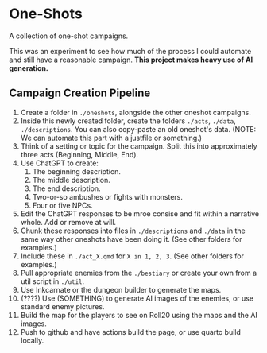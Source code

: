 # One-Shots

A collection of one-shot campaigns.

This was an experiment to see how much of the process I could automate and still have a reasonable campaign.  **This project makes heavy use of AI generation.**

## Campaign Creation Pipeline

1. Create a folder in `./oneshots`, alongside the other oneshot campaigns.
2. Inside this newly created folder, create the folders `./acts`, `./data`, `./descriptions`.  You can also copy-paste an old oneshot's data.  (NOTE: We can automate this part with a justfile or something.)
3. Think of a setting or topic for the campaign.  Split this into approximately three acts (Beginning, Middle, End).
4. Use ChatGPT to create:
   1. The beginning description.
   2. The middle description.
   3. The end description.
   4. Two-or-so ambushes or fights with monsters.
   5. Four or five NPCs.
5. Edit the ChatGPT responses to be mroe consise and fit within a narrative whole.  Add or remove at will.
6. Chunk these responses into files in `./descriptions` and `./data` in the same way other oneshots have been doing it.  (See other folders for examples.)
7. Include these in `./act_X.qmd` for `X in 1, 2, 3`.  (See other folders for examples.)
8. Pull appropriate enemies from the `./bestiary` or create your own from a util script in `./util`.
9. Use Inkcarnate or the dungeon builder to generate the maps.
10. (????) Use (SOMETHING) to generate AI images of the enemies, or use standard enemy pictures.
11. Build the map for the players to see on Roll20 using the maps and the AI images.
12. Push to github and have actions build the page, or use quarto build locally.